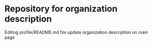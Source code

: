 # Repository for organization description

Editing profile/README.md file update organization description on main page
